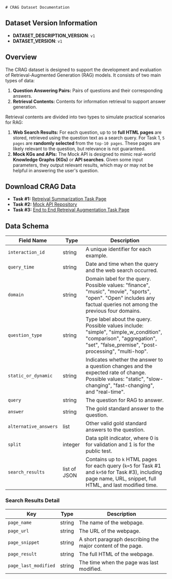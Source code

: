     # CRAG Dataset Documentation

## Dataset Version Information

- **DATASET_DESCRIPTION_VERSION**: `v1`
- **DATASET_VERSION**: `v1`

## Overview

The CRAG dataset is designed to support the development and evaluation of Retrieval-Augmented Generation (RAG) models. It consists of two main types of data:

1. **Question Answering Pairs:** Pairs of questions and their corresponding answers.
2. **Retrieval Contents:** Contents for information retrieval to support answer generation.

Retrieval contents are divided into two types to simulate practical scenarios for RAG:

1. **Web Search Results:** For each question, up to `50` **full HTML pages** are stored, retrieved using the question text as a search query. For Task 1, `5 pages` are **randomly selected** from the `top-10 pages`. These pages are likely relevant to the question, but relevance is not guaranteed.
2. **Mock KGs and APIs:** The Mock API is designed to mimic real-world **Knowledge Graphs (KGs)** or **API searches**. Given some input parameters, they output relevant results, which may or may not be helpful in answering the user's question.

## Download CRAG Data

- **Task #1:** [Retreival Summarization Task Page](https://www.aicrowd.com/challenges/meta-comprehensive-rag-benchmark-kdd-cup-2024/problems/retrieval-summarization/dataset_files)
- **Task #2:** [Mock API Repository](https://gitlab.aicrowd.com/aicrowd/challenges/meta-comprehensive-rag-benchmark-kdd-cup-2024/crag-mock-api)
- **Task #3:** [End to End Retreival Augmentation Task Page](https://www.aicrowd.com/challenges/meta-comprehensive-rag-benchmark-kdd-cup-2024/problems/end-to-end-retrieval-augmented-generation)

## Data Schema

| Field Name             | Type          | Description                                                                                                                                                           |
|------------------------|---------------|-----------------------------------------------------------------------------------------------------------------------------------------------------------------------|
| `interaction_id`       | string        | A unique identifier for each example.                                                                                                                                |
| `query_time`           | string        | Date and time when the query and the web search occurred.                                                                                                            |
| `domain`               | string        | Domain label for the query. Possible values: "finance", "music", "movie", "sports", "open". "Open" includes any factual queries not among the previous four domains. |
| `question_type`        | string        | Type label about the query. Possible values include: "simple", "simple_w_condition", "comparison", "aggregation", "set", "false_premise", "post-processing", "multi-hop".      |
| `static_or_dynamic`    | string        | Indicates whether the answer to a question changes and the expected rate of change. Possible values: "static", "slow-changing", "fast-changing", and "real-time".    |
| `query`                | string        | The question for RAG to answer.                                                                                                                                       |
| `answer`               | string        | The gold standard answer to the question.                                                                                                                             |
| `alternative_answers`  | list        | Other valid gold standard answers to the question.                                                                                                                    |
| `split`                | integer       | Data split indicator, where 0 is for validation and 1 is for the public test.                                                                                         |
| `search_results`       | list of JSON  | Contains up to `k` HTML pages for each query (`k=5` for Task #1 and `k=50` for Task #3), including page name, URL, snippet, full HTML, and last modified time.         |

### Search Results Detail

| Key                  | Type   | Description                                             |
|----------------------|--------|---------------------------------------------------------|
| `page_name`          | string | The name of the webpage.                                |
| `page_url`           | string | The URL of the webpage.                                 |
| `page_snippet`       | string | A short paragraph describing the major content of the page. |
| `page_result`        | string | The full HTML of the webpage.                           |
| `page_last_modified` | string | The time when the page was last modified.               |

